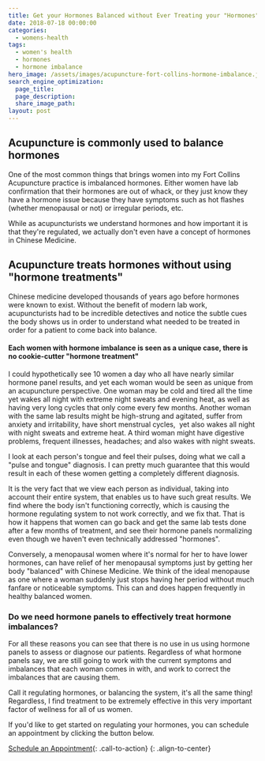 ```yaml
---
title: Get your Hormones Balanced without Ever Treating your "Hormones"
date: 2018-07-18 00:00:00
categories:
  - womens-health
tags:
  - women's health
  - hormones
  - hormone imbalance
hero_image: /assets/images/acupuncture-fort-collins-hormone-imbalance.jpg
search_engine_optimization:
  page_title:
  page_description:
  share_image_path:
layout: post
---
```


## Acupuncture is commonly used to balance hormones

One of the most common things that brings women into my Fort Collins Acupuncture practice is imbalanced hormones. Either women have lab confirmation that their hormones are out of whack, or they just know they have a hormone issue because they have symptoms such as hot flashes (whether menopausal or not) or irregular periods, etc.

While as acupuncturists we understand hormones and how important it is that they're regulated, we actually don't even have a concept of hormones in Chinese Medicine.

## Acupuncture treats hormones without using "hormone treatments"

Chinese medicine developed thousands of years ago before hormones were known to exist. Without the benefit of modern lab work, acupuncturists had to be incredible detectives and notice the subtle cues the body shows us in order to understand what needed to be treated in order for a patient to come back into balance.

#### Each women with hormone imbalance is seen as a unique case, there is no cookie-cutter "hormone treatment"

I could hypothetically see 10 women a day who all have nearly similar hormone panel results, and yet each woman would be seen as unique from an acupuncture perspective. One woman may be cold and tired all the time yet wakes all night with extreme night sweats and evening heat, as well as having very long cycles that only come every few months. Another woman with the same lab results might be high-strung and agitated, suffer from anxiety and irritability, have short menstrual cycles,&nbsp; yet also wakes all night with night sweats and extreme heat. A third woman might have digestive problems, frequent illnesses, headaches; and also wakes with night sweats.

I look at each person's tongue and feel their pulses, doing what we call a "pulse and tongue" diagnosis. I can pretty much guarantee that this would result in each of these women getting a completely different diagnosis.

It is the very fact that we view each person as individual, taking into account their entire system, that enables us to have such great results. We find where the body isn't functioning correctly, which is causing the hormone regulating system to not work correctly, and we fix that. That is how it happens that women can go back and get the same lab tests done after a few months of treatment, and see their hormone panels normalizing even though we haven't even technically addressed "hormones".

Conversely, a menopausal women where it's normal for her to have lower hormones, can have relief of her menopausal symptoms just by getting her body "balanced" with Chinese Medicine. We think of the ideal menopause as one where a woman suddenly just stops having her period without much fanfare or noticeable symptoms. This can and does happen frequently in healthy balanced women.

### Do we need hormone panels to effectively treat hormone imbalances?

For all these reasons you can see that there is no use in us using hormone panels to assess or diagnose our patients. Regardless of what hormone panels say, we are still going to work with the current symptoms and imbalances that each woman comes in with, and work to correct the imbalances that are causing them.

Call it regulating hormones, or balancing the system, it's all the same thing! Regardless, I find treatment to be extremely effective in this very important factor of wellness for all of us women.

If you'd like to get started on regulating your hormones, you can schedule an appointment by clicking the button below.

[Schedule an Appointment](/make-an-appointment/){: .call-to-action}
{: .align-to-center}